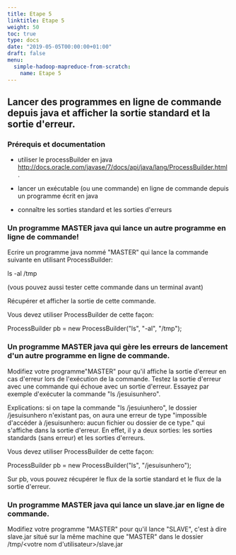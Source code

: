 ```yaml
---
title: Etape 5
linktitle: Etape 5
weight: 50
toc: true
type: docs
date: "2019-05-05T00:00:00+01:00"
draft: false
menu:
  simple-hadoop-mapreduce-from-scratch:
    name: Etape 5
---
```


## Lancer des programmes en ligne de commande depuis java et afficher la sortie standard et la sortie d'erreur.

### Prérequis et documentation

- utiliser le processBuilder en java\
  <http://docs.oracle.com/javase/7/docs/api/java/lang/ProcessBuilder.html> .

- lancer un exécutable (ou une commande) en ligne de commande depuis un programme écrit en java

- connaître les sorties standard et les sorties d'erreurs

### Un programme MASTER java qui lance un autre programme en ligne de commande!

Ecrire un programme java nommé "MASTER" qui lance la commande suivante en utilisant ProcessBuilder:

ls -al /tmp

(vous pouvez aussi tester cette commande dans un terminal avant)

Récupérer et afficher la sortie de cette commande.

Vous devez utiliser ProcessBuilder de cette façon:

ProcessBuilder pb = new ProcessBuilder(\"ls\", "-al", "/tmp");

### Un programme MASTER java qui gère les erreurs de lancement d'un autre programme en ligne de commande.

Modifiez votre programme"MASTER" pour qu'il affiche la sortie d'erreur en cas d'erreur lors de l'exécution de la commande. Testez la sortie d'erreur avec une commande qui échoue avec un sortie d'erreur. Essayez par exemple d'exécuter la commande "ls /jesuisunhero".

Explications: si on tape la commande "ls /jesuiunhero", le dossier /jesuisunhero n'existant pas, on aura une erreur de type "impossible d'accéder à /jesuisunhero: aucun fichier ou dossier de ce type." qui s'affiche dans la sortie d'erreur. En effet, il y a deux sorties: les sorties standards (sans erreur) et les sorties d'erreurs.

Vous devez utiliser ProcessBuilder de cette façon:

ProcessBuilder pb = new ProcessBuilder(\"ls\", \"/jesuisunhero");

Sur pb, vous pouvez récupérer le flux de la sortie standard et le flux de la sortie d'erreur.

### Un programme MASTER java qui lance un slave.jar en ligne de commande.

Modifiez votre programme "MASTER" pour qu'il lance "SLAVE", c'est à dire slave.jar situé sur la même machine que "MASTER" dans le dossier\
/tmp/\<votre nom d'utilisateur\>/slave.jar

